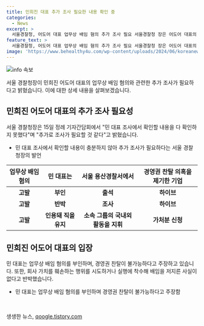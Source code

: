 ```yaml
---
title: 민희진 대표 추가 조사 필요한 내용 확인 중
categories:
  - News
excerpt: >
  서울경찰청, 어도어 대표 업무상 배임 혐의 추가 조사 필요 서울경찰청 장은 어도어 대표의 업무상 배임 혐의 관련 추가 조사 필요성을 언급했다. 어도어 대표는 첫 조사를 받고 배임이 아니라 코미디적인 일이라고 주장했으며, 회사 측은 이를 부인하고 있다. 해당 업무상 배임 혐의는 하이브에 의해 제기된 것으로, 경찰은 관련자들을 조사 중이다. 또한 어도어 대표는 임시주주총회 의결권 행사를 막으려는 가처분 신청으로 활동을 유지 중이다.
feature_text: >
  서울경찰청, 어도어 대표 업무상 배임 혐의 추가 조사 필요 서울경찰청 장은 어도어 대표의 업무상 배임 혐의 관련 추가 조사 필요성을 언급했다. 어도어 대표는 첫 조사를 받고 배임이 아니라 코미디적인 일이라고 주장했으며, 회사 측은 이를 부인하고 있다. 해당 업무상 배임 혐의는 하이브에 의해 제기된 것으로, 경찰은 관련자들을 조사 중이다. 또한 어도어 대표는 임시주주총회 의결권 행사를 막으려는 가처분 신청으로 활동을 유지 중이다.
image: 'https://www.behealthy4u.com/wp-content/uploads/2024/06/koreanews.jpg'
---
```


<p><img src="https://www.behealthy4u.com/wp-content/uploads/2024/06/koreanews.jpg" alt="info 속보" /></p>

<p data-ke-size="size16">서울 경찰청장이 민희진 어도어 대표의 업무상 배임 혐의와 관련한 추가 조사가 필요하다고 밝혔습니다. 이에 대한 상세 내용을 살펴보겠습니다.</p>

<h2 data-ke-size="size26">민희진 어도어 대표의 추가 조사 필요성</h2>

<p data-ke-size="size16">서울 경찰청장은 15일 정례 기자간담회에서 "민 대표 조사에서 확인할 내용을 다 확인하지 못했다"며 "추가로 조사가 필요할 것 같다"고 밝혔습니다.</p>

<ul>
<li>민 대표 조사에서 확인할 내용이 충분하지 않아 추가 조사가 필요하다는 서울 경찰청장의 발언</li>
</ul>

<table>
<thead>
<tr>
<th>업무상 배임 혐의</th>
<th>민 대표는</th>
<th>서울 용산경찰서에서</th>
<th>경영권 찬탈 의혹을 제기한 기업</th>
</tr>
</thead>
<tbody>
<tr>
<td style="text-align: center; height: 17px;"><b>고발</b></td>
<td style="text-align: center; height: 17px;"><b>부인</b></td>
<td style="text-align: center; height: 17px;"><b>출석</b></td>
<td style="text-align: center; height: 17px;"><b>하이브</b></td>
</tr>
<tr>
<td style="text-align: center; height: 17px;"><b>고발</b></td>
<td style="text-align: center; height: 17px;"><b>반박</b></td>
<td style="text-align: center; height: 17px;"><b>조사</b></td>
<td style="text-align: center; height: 17px;"><b>하이브</b></td>
</tr>
<tr>
<td style="text-align: center; height: 17px;"><b>고발</b></td>
<td style="text-align: center; height: 17px;"><b>인용돼 직을 유지</b></td>
<td style="text-align: center; height: 17px;"><b>소속 그룹의 국내외 활동을 지휘</b></td>
<td style="text-align: center; height: 17px;"><b>가처분 신청</b></td>
</tr>
</tbody>
</table>

<h2 data-ke-size="size26">민희진 어도어 대표의 입장</h2>

<p data-ke-size="size16">민 대표는 업무상 배임 혐의를 부인하며, 경영권 찬탈이 불가능하다고 주장하고 있습니다. 또한, 회사 가치를 훼손하는 행위를 시도하거나 실행에 착수해 배임을 저지른 사실이 없다고 반박했습니다.</p>

<ul>
<li>민 대표는 업무상 배임 혐의를 부인하며 경영권 찬탈이 불가능하다고 주장함</li>
</ul>

<p data-ke-size="size16">&nbsp;</p>
생생한 뉴스, <a href="https://qoogle.tistory.com" rel="dofollow">qoogle.tistory.com</a>


